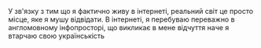 У зв'язку з тим що я фактично живу в інтернеті, реальний світ це просто місце, яке я мушу відвідати. 
В інтернеті, я перебуваю переважно в англомовному інфопросторі, що викликає в мене відчуття наче я втарчаю свою українськість